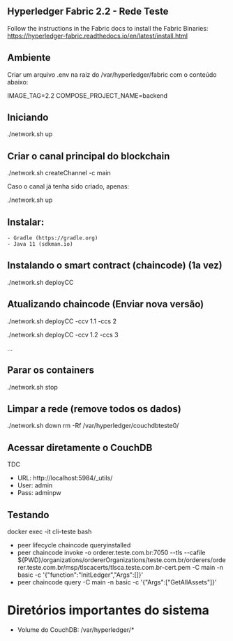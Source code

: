## Hyperledger Fabric 2.2 - Rede Teste

Follow the instructions in the Fabric docs to install the Fabric Binaries:
https://hyperledger-fabric.readthedocs.io/en/latest/install.html

## Ambiente

Criar um arquivo .env na raiz do /var/hyperledger/fabric com o conteúdo abaixo:

IMAGE_TAG=2.2
COMPOSE_PROJECT_NAME=backend

## Iniciando
./network.sh up 

## Criar o canal principal do blockchain
./network.sh createChannel -c main

Caso o canal já tenha sido criado, apenas:

./network.sh up

## Instalar:
    - Gradle (https://gradle.org) 
    - Java 11 (sdkman.io)

## Instalando o smart contract (chaincode) (1a vez)
./network.sh deployCC

## Atualizando chaincode (Enviar nova versão)
./network.sh deployCC -ccv 1.1 -ccs 2

./network.sh deployCC -ccv 1.2 -ccs 3

...

## Parar os containers 
./network.sh stop

## Limpar a rede (remove todos os dados)

./network.sh down
rm -Rf /var/hyperledger/couchdbteste0/

## Acessar diretamente o CouchDB

TDC

- URL: http://localhost:5984/_utils/
- User: admin
- Pass: adminpw


## Testando
docker exec -it cli-teste bash

- peer lifecycle chaincode queryinstalled
- peer chaincode invoke -o orderer.teste.com.br:7050 --tls --cafile ${PWD}/organizations/ordererOrganizations/teste.com.br/orderers/orderer.teste.com.br/msp/tlscacerts/tlsca.teste.com.br-cert.pem -C main -n basic -c '{"function":"InitLedger","Args":[]}'
- peer chaincode query -C main -n basic -c '{"Args":["GetAllAssets"]}'

# Diretórios importantes do sistema

- Volume do CouchDB: /var/hyperledger/*
